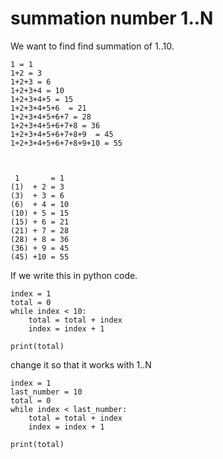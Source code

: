# summation number 1..N


We want to find find summation of 1..10.


	1 = 1
	1+2 = 3
	1+2+3 = 6
	1+2+3+4 = 10
	1+2+3+4+5 = 15
	1+2+3+4+5+6  = 21
	1+2+3+4+5+6+7 = 28
	1+2+3+4+5+6+7+8 = 36
	1+2+3+4+5+6+7+8+9  = 45
	1+2+3+4+5+6+7+8+9+10 = 55



	 1       = 1
	(1)  + 2 = 3
	(3)  + 3 = 6
	(6)  + 4 = 10
	(10) + 5 = 15
	(15) + 6 = 21
	(21) + 7 = 28
	(28) + 8 = 36
	(36) + 9 = 45
	(45) +10 = 55


If we write this in python code.

	index = 1
	total = 0
	while index < 10:
		total = total + index
		index = index + 1

	print(total)



change it so that it works with 1..N

	index = 1
	last_number = 10
	total = 0
	while index < last_number:
		total = total + index
		index = index + 1

	print(total)

